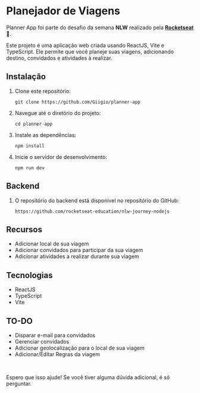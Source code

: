 <h1>Planejador de Viagens</h1>

<p>Planner App foi parte do desafio da semana <strong>NLW</strong> realizado pela <strong><a href="https://github.com/rocketseat-education/" target="_blank">Rocketseat</a>🚀</strong>.</p>
<p>Este projeto é uma aplicação web criada usando ReactJS, Vite e TypeScript. Ele permite que você planeje suas viagens, adicionando destino, convidados e atividades à realizar.</p>

<h2>Instalação</h2>

<ol>
  <li>Clone este repositório:
    <pre><code>git clone https://github.com/Giigio/planner-app</code></pre>
  </li>
  <li>Navegue até o diretório do projeto:
    <pre><code>cd planner-app</code></pre>
  </li>
  <li>Instale as dependências:
    <pre><code>npm install</code></pre>
  </li>
  <li>Inicie o servidor de desenvolvimento:
    <pre><code>npm run dev</code></pre>
  </li>
</ol>

<h2>Backend</h2>
<ol>
  <li>O repositório do backend está disponível no repositório do GitHub:
    <pre><code>https://github.com/rocketseat-education/nlw-journey-nodejs</code></pre>
  </li>
</ol>

<h2>Recursos</h2>

<ul>
  <li>Adicionar local de sua viagem</li>
  <li>Adicionar convidados para participar da sua viagem</li>
  <li>Adicionar atividades a realizar durante sua viagem</li>
</ul>

<h2>Tecnologias</h2>

<ul>
  <li>ReactJS</li>
  <li>TypeScript</li>
  <li>Vite</li>
</ul>

<h2>TO-DO</h2>
<ul>
  <li>Disparar e-mail para convidados</li>
  <li>Gerenciar convidados</li>
  <li>Adicionar geolocalização para o local de sua viagem</li>
  <li>Adicionar/Editar Regras da viagem</li>
</ul>

</br>

<p>Espero que isso ajude! Se você tiver alguma dúvida adicional, é só perguntar.</p>